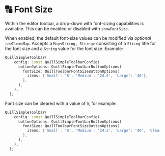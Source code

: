 # 🔠 Font Size

Within the editor toolbar, a drop-down with font-sizing capabilities is available.
This can be enabled or disabled with `showFontSize`.

When enabled, the default font-size values can be modified via _optional_ `rawItemsMap`.
Accepts a `Map<String, String>` consisting of a `String` title for the font size and a `String` value for the font size.
Example:

```dart
QuillSimpleToolbar(
    config: const QuillSimpleToolbarConfig(
      buttonOptions: QuillSimpleToolbarButtonOptions(
        fontSize: QuillToolbarFontSizeButtonOptions(
          items: {'Small': '8', 'Medium': '24.5', 'Large': '46'},
        ),
      ),
    ),
  );
```

Font size can be cleared with a value of `0`, for example:

```dart
QuillSimpleToolbar(
    config: const QuillSimpleToolbarConfig(
      buttonOptions: QuillSimpleToolbarButtonOptions(
        fontSize: QuillToolbarFontSizeButtonOptions(
          items: {'Small': '8', 'Medium': '24.5', 'Large': '46', 'Clear': '0'},
        ),
      ),
    ),
  );
```